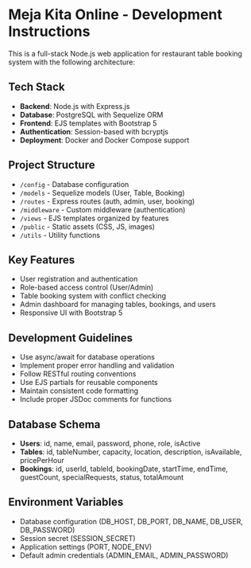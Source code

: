 <!-- Use this file to provide workspace-specific custom instructions to Copilot. For more details, visit https://code.visualstudio.com/docs/copilot/copilot-customization#_use-a-githubcopilotinstructionsmd-file -->

# Meja Kita Online - Development Instructions

This is a full-stack Node.js web application for restaurant table booking system with the following architecture:

## Tech Stack

- **Backend**: Node.js with Express.js
- **Database**: PostgreSQL with Sequelize ORM
- **Frontend**: EJS templates with Bootstrap 5
- **Authentication**: Session-based with bcryptjs
- **Deployment**: Docker and Docker Compose support

## Project Structure

- `/config` - Database configuration
- `/models` - Sequelize models (User, Table, Booking)
- `/routes` - Express routes (auth, admin, user, booking)
- `/middleware` - Custom middleware (authentication)
- `/views` - EJS templates organized by features
- `/public` - Static assets (CSS, JS, images)
- `/utils` - Utility functions

## Key Features

- User registration and authentication
- Role-based access control (User/Admin)
- Table booking system with conflict checking
- Admin dashboard for managing tables, bookings, and users
- Responsive UI with Bootstrap 5

## Development Guidelines

- Use async/await for database operations
- Implement proper error handling and validation
- Follow RESTful routing conventions
- Use EJS partials for reusable components
- Maintain consistent code formatting
- Include proper JSDoc comments for functions

## Database Schema

- **Users**: id, name, email, password, phone, role, isActive
- **Tables**: id, tableNumber, capacity, location, description, isAvailable, pricePerHour
- **Bookings**: id, userId, tableId, bookingDate, startTime, endTime, guestCount, specialRequests, status, totalAmount

## Environment Variables

- Database configuration (DB_HOST, DB_PORT, DB_NAME, DB_USER, DB_PASSWORD)
- Session secret (SESSION_SECRET)
- Application settings (PORT, NODE_ENV)
- Default admin credentials (ADMIN_EMAIL, ADMIN_PASSWORD)
